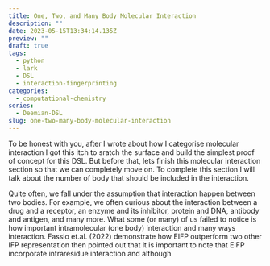 ```yaml
---
title: One, Two, and Many Body Molecular Interaction
description: ""
date: 2023-05-15T13:34:14.135Z
preview: ""
draft: true
tags:
  - python
  - lark
  - DSL
  - interaction-fingerprinting
categories:
  - computational-chemistry
series:
  - Deemian-DSL
slug: one-two-many-body-molecular-interaction
---
```


To be honest with you, after I wrote about how I categorise molecular interaction I got this itch to sratch the surface and build the simplest proof of concept for this DSL. But before that, lets finish this molecular interaction section so that we can completely move on. To complete this section I will talk about the number of body that should be included in the interaction.

Quite often, we fall under the assumption that interaction happen between two bodies. For example, we often curious about the interaction between a drug and a receptor, an enzyme and its inhibitor, protein and DNA, antibody and antigen, and many more. What some (or many) of us failed to notice is how important intramolecular (one body) interaction and many ways interaction. Fassio et.al. (2022) demonstrate how EIFP outperform two other IFP representation then pointed out that it is important to note that EIFP incorporate intraresidue interaction and although 
